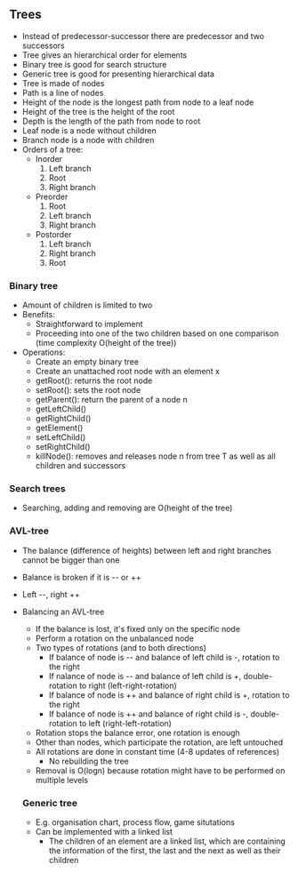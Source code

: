 ## Trees

- Instead of predecessor-successor there are predecessor and two successors
- Tree gives an hierarchical order for elements
- Binary tree is good for search structure
- Generic tree is good for presenting hierarchical data
- Tree is made of nodes
- Path is a line of nodes
- Height of the node is the longest path from node to a leaf node
- Height of the tree is the height of the root
- Depth is the length of the path from node to root
- Leaf node is a node without children
- Branch node is a node with children
- Orders of a tree:
  - Inorder
    1. Left branch
    2. Root
    3. Right branch
  - Preorder
    1. Root
    2. Left branch
    3. Right branch
  - Postorder
    1. Left branch
    2. Right branch
    3. Root

### Binary tree

- Amount of children is limited to two
- Benefits:
  - Straightforward to implement
  - Proceeding into one of the two children based on one comparison (time complexity O(height of the tree))
- Operations:
  - Create an empty binary tree
  - Create an unattached root node with an element x
  - getRoot(): returns the root node
  - setRoot(): sets the root node
  - getParent(): return the parent of a node n
  - getLeftChild()
  - getRightChild()
  - getElement()
  - setLeftChild()
  - setRightChild()
  - killNode(): removes and releases node n from tree T as well as all children and successors

### Search trees

- Searching, adding and removing are O(height of the tree)

### AVL-tree

- The balance (difference of heights) between left and right branches cannot be bigger than one
- Balance is broken if it is -- or ++
- Left --, right ++
- Balancing an AVL-tree

  - If the balance is lost, it's fixed only on the specific node
  - Perform a rotation on the unbalanced node
  - Two types of rotations (and to both directions)
    - If balance of node is -- and balance of left child is -, rotation to the right
    - If nalance of node is -- and balance of left child is +, double-rotation to right (left-right-rotation)
    - If balance of node is ++ and balance of right child is +, rotation to the right
    - If balance of node is ++ and balance of right child is -, double-rotation to left (right-left-rotation)
  - Rotation stops the balance error, one rotation is enough
  - Other than nodes, which participate the rotation, are left untouched
  - All rotations are done in constant time (4-8 updates of references)
    - No rebuilding the tree
  - Removal is O(logn) because rotation might have to be performed on multiple levels

  ### Generic tree

  - E.g. organisation chart, process flow, game situtations
  - Can be implemented with a linked list
    - The children of an element are a linked list, which are containing the information of the first, the last and the next as well as their children
